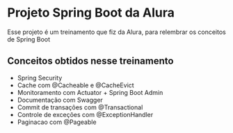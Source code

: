 # Projeto Spring Boot da Alura

Esse projeto é um treinamento que fiz da Alura, para relembrar os conceitos de Spring Boot

## Conceitos obtidos nesse treinamento

* Spring Security
* Cache com @Cacheable e @CacheEvict
* Monitoramento com Actuator + Spring Boot Admin
* Documentação com Swagger
* Commit de transações com @Transactional
* Controle de exceções com @ExceptionHandler
* Paginacao com @Pageable

